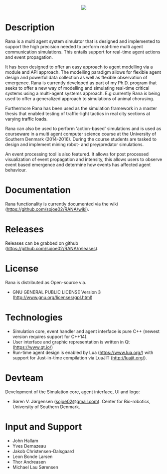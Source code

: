 
<p align="center">
  <img src=https://raw.githubusercontent.com/sojoe02/RANA/master/images/ranalogo.png />
</p>

# Description

Rana is a multi agent system simulator that is designed and implemented to support the high precision needed to perform real-time multi agent communication simulations. This entails support for real-time agent actions and event propagation.

It has been designed to offer an easy approach to agent modelling via a module and API approach. The modelling paradigm allows for flexible agent design and powerful data collection as well as flexible observation of emergence. Rana is currently developed as part of my Ph.D. program that seeks to offer a new way of modelling and simulating real-time critical systems using a multi-agent systems approach. E.g currently Rana is being used to offer a generalized approach to simulations of animal chorusing.

Furthermore Rana has been used as the simulation framework in a master thesis that enabled testing of traffic-light tactics in real city sections at varying traffic loads. 

Rana can also be used to perform 'action-based' simulations and is used as courseware in a multi agent computer science course at the University of Southern Denmark (2014-2016). During the course students are tasked to design and implement mining robot- and prey/predator simulations.

An event processing tool is also featured. It allows for post processed visualization of event propagation and intensity, this allows users to observe event based emergence and determine how events has affected agent behaviour.


# Documentation

Rana functionality is currently documented via the wiki (https://github.com/sojoe02/RANA/wiki).

# Releases

Releases can be grabbed on github (https://github.com/sojoe02/RANA/releases).

# License

Rana is distributed as Open-source via.
* GNU GENERAL PUBLIC LICENSE Version 3 (http://www.gnu.org/licenses/gpl.html)

# Technologies

* Simulation core, event handler and agent interface is pure C++ (newest version requires support for C++14).
* User interface and graphic representation is written in Qt (https://www.qt.io/)
* Run-time agent design is enabled by Lua (https://www.lua.org/) with support for Just-in-time compilation via LuaJIT (http://luajit.org/).


# Devteam

 Development of the Simulation core, agent interface, UI and logo: 
 
 * Søren V. Jørgensen (sojoe02@gmail.com). Center for Bio-robotics, University of Southern Denmark.

# Input and Support

 * John Hallam
 * Yves Demazeau
 * Jakob Christensen-Dalsgaard
 * Leon Bonde Larsen
 * Thor Andreasen
 * Michael Lau Sørensen

